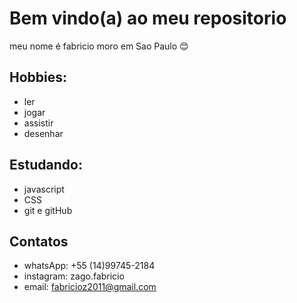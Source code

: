 # Bem vindo(a) ao meu repositorio

meu nome é fabricio
moro em Sao Paulo 😊

## Hobbies:

- ler
- jogar
- assistir
- desenhar

## Estudando:

- javascript
- CSS
- git e gitHub

## Contatos

- whatsApp: +55 (14)99745-2184
- instagram: zago.fabricio
- email: fabricioz2011@gmail.com
